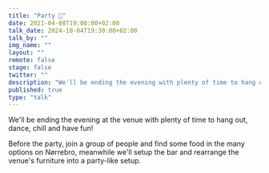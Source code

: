 ```yaml
---
title: "Party 🎉"
date: 2021-04-08T19:00:00+02:00
talk_date: 2024-10-04T19:30:00+02:00
talk_by: ""
img_name: ""
layout: ""
remote: false
stage: false
twitter: ""
description: "We'll be ending the evening with plenty of time to hang out, dance, chill and have fun!"
published: true
type: "talk"
---
```


We'll be ending the evening at the venue with plenty of time to hang out, dance, chill and have fun!

Before the party, join a group of people and find some food in the many options on Nørrebro, meanwhile we'll setup the bar and rearrange the venue's furniture into a party-like setup.
